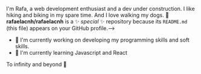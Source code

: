 
I'm Rafa, a web development enthusiast and a dev under construction. I like hiking and biking in my spare time. And I love walking my dogs. 👋
**rafaelacnh/rafaelacnh** is a ✨ _special_ ✨ repository because its `README.md` (this file) appears on your GitHub profile.-->


- 🔭 I'm currently working on developing my programming skills and soft skills.
- 🌱 I'm currently learning Javascript and React


 To infinity and beyond 🚀
